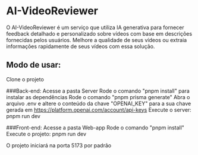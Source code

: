 # AI-VideoReviewer

O AI-VideoReviewer é um serviço que utiliza IA generativa para fornecer feedback detalhado e personalizado sobre vídeos com base em descrições fornecidas pelos usuários. Melhore a qualidade de seus vídeos ou extraia informações rapidamente de seus vídeos com essa solução.

## Modo de usar:

Clone o projeto

###Back-end:
Acesse a pasta Server
Rode o comando "pnpm install" para instalar as dependências
Rode o comando "pnpm prisma generate"
Abra o arquivo .env e altere o conteúdo da chave "OPENAI_KEY" para a sua chave gerada em https://platform.openai.com/account/api-keys
Execute o server: pnpm run dev

###Front-end:
Acesse a pasta Web-app
Rode o comando "pnpm install"
Execute o projeto: pnpm run dev

O projeto iniciará na porta 5173 por padrão
